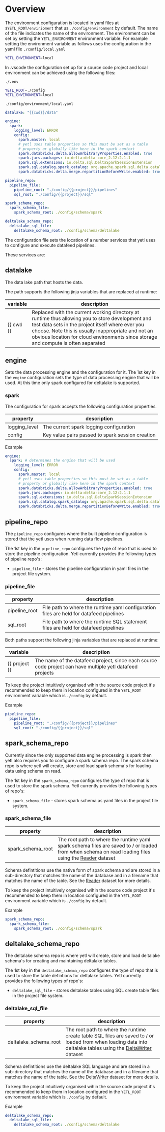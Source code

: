 # Overview

The environment configuration is located in yaml files at `$YETL_ROOT/envirioment` that us `./config/environment` by default. The name of the file indicates the name of the environment. The environment can be set by setting the `YETL_ENVIRONMENT` environment variable. For example setting the environment variable as follows uses the configuration in the yaml file `./config/local.yaml`

```sh
YETL_ENVIRONMENT=local
```

In .vscode the configuration set up for a source code project and local environment can be achieved using the following files:

`./.env`

```sh
YETL_ROOT=./config
YETL_ENVIRONMENT=local
```

`./config/environment/local.yaml` 
```yaml
datalake: "{{cwd}}/data"

engine:
  spark:
    logging_level: ERROR
    config:
      spark.master: local
      # yetl uses table properties so this must be set as a table
      # property or globally like here in the spark context
      spark.databricks.delta.allowArbitraryProperties.enabled: true
      spark.jars.packages: io.delta:delta-core_2.12:2.1.1
      spark.sql.extensions: io.delta.sql.DeltaSparkSessionExtension
      spark.sql.catalog.spark_catalog: org.apache.spark.sql.delta.catalog.DeltaCatalog
      spark.databricks.delta.merge.repartitionBeforeWrite.enabled: true

pipeline_repo:
  pipeline_file:
    pipeline_root: "./config/{{project}}/pipelines"
    sql_root: "./config/{{project}}/sql"

spark_schema_repo:
  spark_schema_file:
    spark_schema_root: ./config/schema/spark

deltalake_schema_repo:
  deltalake_sql_file:
    deltalake_schema_root: ./config/schema/deltalake
```

The configuration file sets the location of a number services that yetl uses to configure and execute datafeed pipelines. 

These services are:

## datalake

The data lake path that hosts the data.

The path supports the following jinja variables that are replaced at runtime:

|variable|description|
|-|-|
| {{ cwd }} | Replaced with the current working directory at runtime thus allowing you to store development and test data sets in the project itself where ever you choose. Note this is usually inappropriate and not an obvious location for cloud environments since storage and compute is often separated|

## engine

Sets the data processing engine and the configuration for it. The 1st key in the `engine` configuration sets the type of data processing engine that will be used. At this time only spark configured for deltalake is supported.


### spark

The configuration for spark accepts the following configuration properties.

|property|description|
|-|-|
| logging_level | The current spark logging configuration |
| config | Key value pairs passed to spark session creation |


Example

``` yaml
engine:
  spark: # determines the engine that will be used
    logging_level: ERROR
    config:
      spark.master: local
      # yetl uses table properties so this must be set as a table
      # property or globally like here in the spark context
      spark.databricks.delta.allowArbitraryProperties.enabled: true
      spark.jars.packages: io.delta:delta-core_2.12:2.1.1
      spark.sql.extensions: io.delta.sql.DeltaSparkSessionExtension
      spark.sql.catalog.spark_catalog: org.apache.spark.sql.delta.catalog.DeltaCatalog
      spark.databricks.delta.merge.repartitionBeforeWrite.enabled: true
```

## pipeline_repo

The `pipeline_repo` configures where the built pipeline configuration is stored that the yetl uses when running data flow pipelines.

The 1st key in the `pipeline_repo` configures the type of repo that is used to store the pipeline configuration. Yetl currently provides the following types of pipeline repo's:

- `pipeline_file` - stores the pipeline configuration in yaml files in the project file system.

### pipeline_file

|property|description|
|-|-|
| pipeline_root | File path to where the runtime yaml configuration files are held for datafeed pipelines |
| sql_root | File path to where the runtime SQL statement files are held for datafeed pipelines |


Both paths support the following jinja variables that are replaced at runtime:

|variable|description|
|-|-|
| {{ project }} | The name of the datafeed project, since each source code project can have multiple yetl datafeed projects |

To keep the project intuitively organised wihin the source code project it's recommended to keep them in location configured in the `YETL_ROOT` environment variable which is `./config` by default.

Example

```yaml
pipeline_repo:
  pipeline_file:
    pipeline_root: "./config/{{project}}/pipelines"
    sql_root: "./config/{{project}}/sql"
```

## spark_schema_repo

Currently since the only supported data engine processing is spark then yetl also requires you to configure a spark schema repo. The spark schema repo is where yetl will create, store and load spark schema's for loading data using schema on read.

The 1st key in the `spark_schema_repo` configures the type of repo that is used to store the spark schema. Yetl currently provides the following types of repo's:

- `spark_schema_file` - stores spark schema as yaml files in the project file system.

### spark_schema_file

|property|description|
|-|-|
| spark_schema_root | The root path to where the runtime yaml spark schema files are saved to / or loaded from when schema on read loading files using the [Reader]() dataset|

Schema defintitions use the native form of spark schema and are stored in a sub-directory that matches the name of the database and in a filename that matches the name of the table. See the [Reader]() dataset for more details.

To keep the project intuitively organised wihin the source code project it's recommended to keep them in location configured in the `YETL_ROOT` environment variable which is `./config` by default.

Example

```yaml
spark_schema_repo:
  spark_schema_file:
    spark_schema_root: ./config/schema/spark
```

## deltalake_schema_repo

The deltalake schema repo is where yetl will create, store and load deltalake schema's for creating and maintaining deltalake tables.

The 1st key in the `deltalake_schema_repo` configures the type of repo that is used to store the table defintions for deltalake tables. Yetl currently provides the following types of repo's:

- `deltalake_sql_file` - stores deltalake tables using SQL create table files in the project file system.

### deltalake_sql_file

|property|description|
|-|-|
| deltalake_schema_root | The root path to where the runtime create table SQL files are saved to / or loaded from when loading data into deltalake tables using the [DeltaWriter]() dataset|

Schema defintitions use the deltalake SQL language and are stored in a sub-directory that matches the name of the database and in a filename that matches the name of the table. See the [DeltaWriter]() dataset for more details.

To keep the project intuitively organised wihin the source code project it's recommended to keep them in location configured in the `YETL_ROOT` environment variable which is `./config` by default.

Example

```yaml
deltalake_schema_repo:
  deltalake_sql_file:
    deltalake_schema_root: ./config/schema/deltalake
```
